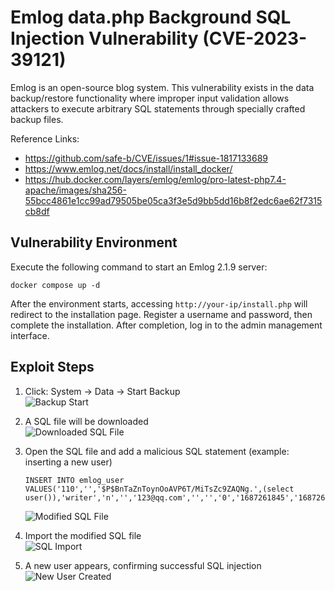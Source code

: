 # Emlog data.php Background SQL Injection Vulnerability (CVE-2023-39121)

Emlog is an open-source blog system. This vulnerability exists in the data backup/restore functionality where improper input validation allows attackers to execute arbitrary SQL statements through specially crafted backup files.

Reference Links:

- <https://github.com/safe-b/CVE/issues/1#issue-1817133689>
- <https://www.emlog.net/docs/install/install_docker/>
- <https://hub.docker.com/layers/emlog/emlog/pro-latest-php7.4-apache/images/sha256-55bcc4861e1cc99ad79505be05ca3f3e5d9bb5dd16b8f2edc6ae62f7315cb8df>

## Vulnerability Environment

Execute the following command to start an Emlog 2.1.9 server:

```
docker compose up -d
```

After the environment starts, accessing `http://your-ip/install.php` will redirect to the installation page. Register a username and password, then complete the installation. After completion, log in to the admin management interface.

## Exploit Steps

1. Click: System → Data → Start Backup  
   ![Backup Start](https://github.com/vulhub/vulhub/emlog/CVE-2023-39121/1.png)

2. A SQL file will be downloaded  
   ![Downloaded SQL File](https://github.com/vulhub/vulhub/emlog/CVE-2023-39121/2.png)

3. Open the SQL file and add a malicious SQL statement (example: inserting a new user)

   ```
   INSERT INTO emlog_user VALUES('110','','$P$BnTaZnToynOoAVP6T/MiTsZc9ZAQNg.',(select user()),'writer','n','','123@qq.com','','','0','1687261845','1687261845');
   ```

   ![Modified SQL File](https://github.com/vulhub/vulhub/emlog/CVE-2023-39121/3.png)

4. Import the modified SQL file  
   ![SQL Import](https://github.com/vulhub/vulhub/emlog/CVE-2023-39121/4.png)

5. A new user appears, confirming successful SQL injection  
   ![New User Created](https://github.com/vulhub/vulhub/emlog/CVE-2023-39121/5.png)
